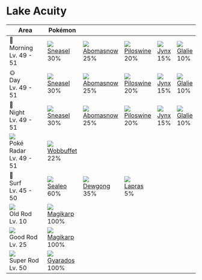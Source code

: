 # Lake Acuity

Area                                          | Pokémon                          | &nbsp;                           | &nbsp;                           | &nbsp;                      | &nbsp;                        | 
---                                           | ---                              | ---                              | ---                              | ---                         | ---                           | 
🌅<br>Morning<br>Lv. 49 - 51                   | ![][215]<br> [Sneasel]<br> 30%   | ![][460]<br> [Abomasnow]<br> 25% | ![][221]<br> [Piloswine]<br> 20% | ![][124]<br> [Jynx]<br> 15% | ![][362]<br> [Glalie]<br> 10% | 
🌞<br>Day<br>Lv. 49 - 51                       | ![][215]<br> [Sneasel]<br> 30%   | ![][460]<br> [Abomasnow]<br> 25% | ![][221]<br> [Piloswine]<br> 20% | ![][124]<br> [Jynx]<br> 15% | ![][362]<br> [Glalie]<br> 10% | 
🌙<br>Night<br>Lv. 49 - 51                     | ![][215]<br> [Sneasel]<br> 30%   | ![][460]<br> [Abomasnow]<br> 25% | ![][221]<br> [Piloswine]<br> 20% | ![][124]<br> [Jynx]<br> 15% | ![][362]<br> [Glalie]<br> 10% | 
![][poke-radar]<br> Poké Radar<br>Lv. 49 - 51 | ![][202]<br> [Wobbuffet]<br> 22% | &nbsp;                           | &nbsp;                           | &nbsp;                      | &nbsp;                        | 
🌊<br> Surf<br>Lv. 45 - 50                     | ![][364]<br> [Sealeo]<br> 60%    | ![][087]<br> [Dewgong]<br> 35%   | ![][131]<br> [Lapras]<br> 5%     | &nbsp;                      | &nbsp;                        | 
![][old-rod]<br>Old Rod<br>Lv. 10             | ![][129]<br> [Magikarp]<br> 100% | &nbsp;                           | &nbsp;                           | &nbsp;                      | &nbsp;                        | 
![][good-rod]<br>Good Rod<br>Lv. 25           | ![][129]<br> [Magikarp]<br> 100% | &nbsp;                           | &nbsp;                           | &nbsp;                      | &nbsp;                        | 
![][super-rod]<br>Super Rod<br>Lv. 50         | ![][130]<br> [Gyarados]<br> 100% | &nbsp;                           | &nbsp;                           | &nbsp;                      | &nbsp;                        | 

[Dewgong]: ../../pokemon_changes/087/
[Jynx]: ../../pokemon_changes/124/
[Magikarp]: ../../pokemon_changes/129/
[Gyarados]: ../../pokemon_changes/130/
[Lapras]: ../../pokemon_changes/131/
[Wobbuffet]: ../../pokemon_changes/202/
[Sneasel]: ../../pokemon_changes/215/
[Piloswine]: ../../pokemon_changes/221/
[Glalie]: ../../pokemon_changes/362/
[Sealeo]: ../../pokemon_changes/364/
[Abomasnow]: ../../pokemon_changes/460/
[good-rod]: ../img/items/good-rod.png
[old-rod]: ../img/items/old-rod.png
[poke-radar]: ../img/items/poke-radar.png
[super-rod]: ../img/items/super-rod.png
[087]: ../img/pokemon/087.png
[124]: ../img/pokemon/124.png
[129]: ../img/pokemon/129.png
[130]: ../img/pokemon/130.png
[131]: ../img/pokemon/131.png
[202]: ../img/pokemon/202.png
[215]: ../img/pokemon/215.png
[221]: ../img/pokemon/221.png
[362]: ../img/pokemon/362.png
[364]: ../img/pokemon/364.png
[460]: ../img/pokemon/460.png

